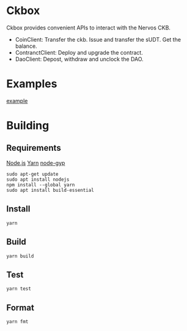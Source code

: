 # Ckbox

Ckbox provides convenient APIs to interact with the Nervos CKB.

- CoinClient: Transfer the ckb. Issue and transfer the sUDT. Get the balance.
- ContranctClient: Deploy and upgrade the contract.
- DaoClient: Depost, withdraw and unclock the DAO.

# Examples

[example](https://github.com/felicityin/ckbox/tree/main/examples)

# Building

## Requirements
[Node.js](https://nodejs.org/en/)
[Yarn](https://yarnpkg.com/)
[node-gyp](https://github.com/nodejs/node-gyp)

```
sudo apt-get update
sudo apt install nodejs
npm install --global yarn
sudo apt install build-essential
```

## Install

```
yarn
```

## Build
```
yarn build
```

## Test
```
yarn test
```

## Format
```
yarn fmt
```
